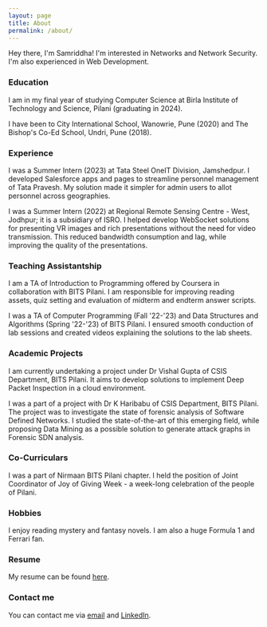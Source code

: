 ```yaml
---
layout: page
title: About
permalink: /about/
---
```


Hey there, I'm Samriddha! I'm interested in Networks and Network Security. I'm also experienced in Web Development.

### Education

I am in my final year of studying Computer Science at Birla Institute of Technology and Science, Pilani (graduating in 2024).  
  
I have been to City International School, Wanowrie, Pune (2020) and The Bishop's Co-Ed School, Undri, Pune (2018).

### Experience

I was a Summer Intern (2023) at Tata Steel OneIT Division, Jamshedpur. I developed Salesforce apps and pages to streamline personnel management of Tata Pravesh. My solution made it simpler for admin users to allot personnel across geographies.

I was a Summer Intern (2022) at Regional Remote Sensing Centre - West, Jodhpur; it is a subsidiary of ISRO. I helped develop WebSocket solutions for presenting VR images and rich presentations without the need for video transmission. This reduced bandwidth consumption and lag, while improving the quality of the presentations.

### Teaching Assistantship

I am a TA of Introduction to Programming offered by Coursera in collaboration with BITS Pilani. I am responsible for improving reading assets, quiz setting and evaluation of midterm and endterm answer scripts.

I was a TA of Computer Programming (Fall '22-'23) and Data Structures and Algorithms (Spring '22-'23) of BITS Pilani. I ensured smooth conduction of lab sessions and created videos explaining the solutions to the lab sheets.

### Academic Projects

I am currently undertaking a project under Dr Vishal Gupta of CSIS Department, BITS Pilani. It aims to develop solutions to implement Deep Packet Inspection in a cloud environment.

I was a part of a project with Dr K Haribabu of CSIS Department, BITS Pilani. The project was to investigate the state of forensic analysis of Software Defined Networks. I studied the state-of-the-art of this emerging field, while proposing Data Mining as a possible solution to generate attack graphs in Forensic SDN analysis.

### Co-Curriculars

I was a part of Nirmaan BITS Pilani chapter. I held the position of Joint Coordinator of Joy of Giving Week - a week-long celebration of the people of Pilani.

### Hobbies

I enjoy reading mystery and fantasy novels. I am also a huge Formula 1 and Ferrari fan.

### Resume

My resume can be found [here](https://sam-india-007.github.io/Samriddha%20Sinha.pdf).

### Contact me

You can contact me via [email](mailto:samriddha@gmail.com) and [LinkedIn](https://www.linkedin.com/in/samriddha-sinha/).
